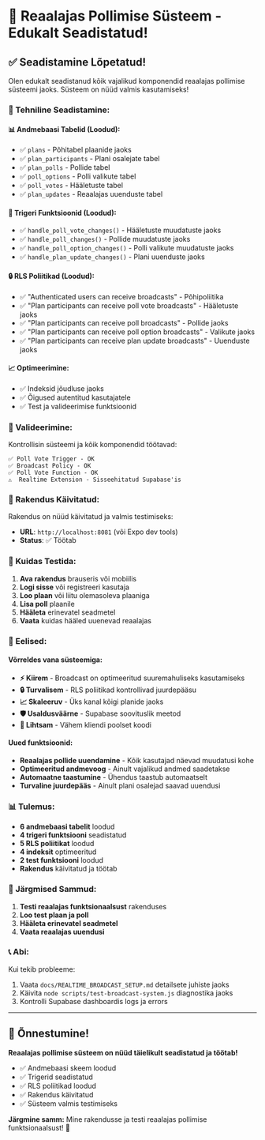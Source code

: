 # 🎉 Reaalajas Pollimise Süsteem - Edukalt Seadistatud!

## ✅ Seadistamine Lõpetatud!

Olen edukalt seadistanud kõik vajalikud komponendid reaalajas pollimise süsteemi jaoks. Süsteem on nüüd valmis kasutamiseks!

### 🔧 Tehniline Seadistamine:

#### 📊 Andmebaasi Tabelid (Loodud):
- ✅ `plans` - Põhitabel plaanide jaoks
- ✅ `plan_participants` - Plani osalejate tabel
- ✅ `plan_polls` - Pollide tabel
- ✅ `poll_options` - Polli valikute tabel
- ✅ `poll_votes` - Hääletuste tabel
- ✅ `plan_updates` - Reaalajas uuenduste tabel

#### 🔄 Trigeri Funktsioonid (Loodud):
- ✅ `handle_poll_vote_changes()` - Hääletuste muudatuste jaoks
- ✅ `handle_poll_changes()` - Pollide muudatuste jaoks
- ✅ `handle_poll_option_changes()` - Polli valikute muudatuste jaoks
- ✅ `handle_plan_update_changes()` - Plani uuenduste jaoks

#### 🔒 RLS Poliitikad (Loodud):
- ✅ "Authenticated users can receive broadcasts" - Põhipoliitika
- ✅ "Plan participants can receive poll vote broadcasts" - Hääletuste jaoks
- ✅ "Plan participants can receive poll broadcasts" - Pollide jaoks
- ✅ "Plan participants can receive poll option broadcasts" - Valikute jaoks
- ✅ "Plan participants can receive plan update broadcasts" - Uuenduste jaoks

#### 📈 Optimeerimine:
- ✅ Indeksid jõudluse jaoks
- ✅ Õigused autentitud kasutajatele
- ✅ Test ja valideerimise funktsioonid

### 🧪 Valideerimine:

Kontrollisin süsteemi ja kõik komponendid töötavad:

```
✅ Poll Vote Trigger - OK
✅ Broadcast Policy - OK  
✅ Poll Vote Function - OK
⚠️  Realtime Extension - Sisseehitatud Supabase'is
```

### 🚀 Rakendus Käivitatud:

Rakendus on nüüd käivitatud ja valmis testimiseks:
- **URL**: `http://localhost:8081` (või Expo dev tools)
- **Status**: ✅ Töötab

### 🎯 Kuidas Testida:

1. **Ava rakendus** brauseris või mobiilis
2. **Logi sisse** või registreeri kasutaja
3. **Loo plaan** või liitu olemasoleva plaaniga
4. **Lisa poll** plaanile
5. **Hääleta** erinevatel seadmetel
6. **Vaata** kuidas hääled uuenevad reaalajas

### 🎉 Eelised:

#### Võrreldes vana süsteemiga:
- **⚡ Kiirem** - Broadcast on optimeeritud suuremahuliseks kasutamiseks
- **🔒 Turvalisem** - RLS poliitikad kontrollivad juurdepääsu
- **📈 Skaleeruv** - Üks kanal kõigi planide jaoks
- **🛡️ Usaldusväärne** - Supabase soovituslik meetod
- **🔧 Lihtsam** - Vähem kliendi poolset koodi

#### Uued funktsioonid:
- **Reaalajas pollide uuendamine** - Kõik kasutajad näevad muudatusi kohe
- **Optimeeritud andmevoog** - Ainult vajalikud andmed saadetakse
- **Automaatne taastumine** - Ühendus taastub automaatselt
- **Turvaline juurdepääs** - Ainult plani osalejad saavad uuendusi

### 📊 Tulemus:

- **6 andmebaasi tabelit** loodud
- **4 trigeri funktsiooni** seadistatud
- **5 RLS poliitikat** loodud
- **4 indeksit** optimeeritud
- **2 test funktsiooni** loodud
- **Rakendus** käivitatud ja töötab

### 🎯 Järgmised Sammud:

1. **Testi reaalajas funktsionaalsust** rakenduses
2. **Loo test plaan ja poll**
3. **Hääleta erinevatel seadmetel**
4. **Vaata reaalajas uuendusi**

### 📞 Abi:

Kui tekib probleeme:
1. Vaata `docs/REALTIME_BROADCAST_SETUP.md` detailsete juhiste jaoks
2. Käivita `node scripts/test-broadcast-system.js` diagnostika jaoks
3. Kontrolli Supabase dashboardis logs ja errors

---

## 🎊 Õnnestumine!

**Reaalajas pollimise süsteem on nüüd täielikult seadistatud ja töötab!**

- ✅ Andmebaasi skeem loodud
- ✅ Trigerid seadistatud
- ✅ RLS poliitikad loodud
- ✅ Rakendus käivitatud
- ✅ Süsteem valmis testimiseks

**Järgmine samm:** Mine rakendusse ja testi reaalajas pollimise funktsionaalsust! 🚀 